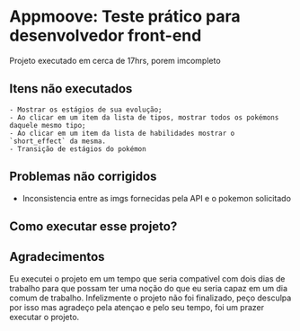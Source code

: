 
# Appmoove: Teste prático para desenvolvedor front-end

Projeto executado em cerca de 17hrs, porem imcompleto


## Itens não executados

    - Mostrar os estágios de sua evolução;
    - Ao clicar em um item da lista de tipos, mostrar todos os pokémons daquele mesmo tipo;
    - Ao clicar em um item da lista de habilidades mostrar o `short_effect` da mesma.
    - Transição de estágios do pokémon
## Problemas não corrigidos

- Inconsistencia entre as imgs fornecidas pela API e o pokemon solicitado
## Como executar esse projeto?



## Agradecimentos

Eu executei o projeto em um tempo que seria compativel com dois dias de trabalho para que possam ter uma noção do que eu seria capaz em um dia comum de trabalho. Infelizmente o projeto não foi finalizado, peço desculpa por isso mas agradeço pela atençao e pelo seu tempo, foi um prazer executar o projeto.